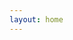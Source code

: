 ```yaml
---
layout: home
---
```


<script setup>
    import HomeComponent from '../components/Home.vue'
</script>

<HomeComponent />
